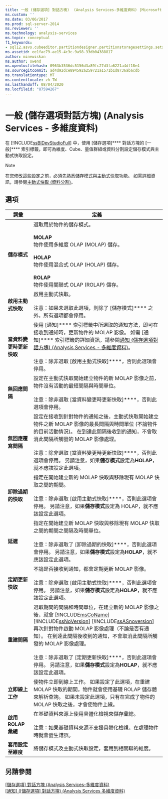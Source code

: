 ```yaml
---
title: 一般 (儲存選項] 對話方塊)  (Analysis Services-多維度資料) |Microsoft Docs
ms.custom: ''
ms.date: 03/06/2017
ms.prod: sql-server-2014
ms.reviewer: ''
ms.technology: analysis-services
ms.topic: conceptual
f1_keywords:
- sql12.asvs.cubeeditor.partitiondesigner.partitionstoragesettings.setstorageoptions.storage.f1
ms.assetid: ee1fac79-ae15-4c3c-9a98-33db04388817
author: minewiskan
ms.author: owend
ms.openlocfilehash: 0963b3536dc5156d3a89fc27d3fa6221a4df18e4
ms.sourcegitcommit: ad4d92dce894592a259721a1571b1d8736abacdb
ms.translationtype: MT
ms.contentlocale: zh-TW
ms.lasthandoff: 08/04/2020
ms.locfileid: "87594267"
---
```

# <a name="general-storage-options-dialog-box-analysis-services---multidimensional-data"></a>一般 (儲存選項對話方塊) (Analysis Services - 多維度資料)
  在 [!INCLUDE[ssBIDevStudioFull](../includes/ssbidevstudiofull-md.md)] 中，使用 [儲存選項]**** 對話方塊的 [一般]**** 索引標籤，即可為維度、Cube、量值群組或資料分割設定儲存模式與主動式快取設定。  
  
> [!NOTE]  
>  在您修改這些設定之前，必須先熟悉儲存模式與主動式快取功能。 如需詳細資訊，請參閱[主動式快取 &#40;資料分割&#41;](multidimensional-models-olap-logical-cube-objects/partitions-proactive-caching.md)。  
  
## <a name="options"></a>選項  
  
|詞彙|定義|  
|----------|----------------|  
|**儲存模式**|選取用於物件的儲存模式。<br /><br /> **MOLAP**<br /> 物件使用多維度 OLAP (MOLAP) 儲存。<br /><br /> **HOLAP**<br /> 物件使用混合式 OLAP (HOLAP) 儲存。<br /><br /> **ROLAP**<br /> 物件使用關聯式 OLAP (ROLAP) 儲存。|  
|**啟用主動式快取**|啟用主動式快取。<br /><br /> 注意：如果未選取此選項，則除了 [儲存模式]**** 之外，所有選項都會停用。|  
|**當資料變更時更新快取**|使用 [通知]**** 索引標籤中所選取的通知方法，即可在接收到通知時，更新物件的 MOLAP 影像。 如需 [通知]**** 索引標籤的詳細資訊，請參閱[通知 &#40;儲存選項對話方塊&#41; &#40;Analysis Services - 多維度資料&#41;](notifications-storage-options-dialog-analysis-services-multidimensional-data.md)。<br /><br /> 注意：除非選取 [啟用主動式快取]****，否則此選項會停用。|  
|**無回應間隔**|設定在主動式快取開始建立物件的新 MOLAP 影像之前，物件沒有活動的最短間隔與時間單位。<br /><br /> 注意：除非選取 [當資料變更時更新快取]****，否則此選項會停用。|  
|**無回應覆寫間隔**|設定在接收到針對物件的通知之後，主動式快取開始建立物件之新 MOLAP 影像的最長間隔與時間單位 (不論物件的目前活動情況)。 在到達此間隔後收到的通知，不會取消此間隔所觸發的 MOLAP 影像處理。<br /><br /> 注意：除非選取 [當資料變更時更新快取]****，否則此選項會停用。 另請注意，如果**儲存模式**設定為**HOLAP**，就不應該設定此選項。|  
|**卸除過期的快取**|指定在開始建立新的 MOLAP 快取與移除現有 MOLAP 快取之間的期間。<br /><br /> 注意：除非選取 [啟用主動式快取]****，否則此選項會停用。 另請注意，如果**儲存模式**設定為 HOLAP，就不應該設定此選項。|  
|**延遲**|指定在開始建立新 MOLAP 快取與移除現有 MOLAP 快取之間的期間之間隔及時間單位。<br /><br /> 注意：除非選取了 [卸除過期的快取]****，否則此選項會停用。 另請注意，如果**儲存模式**設定為**HOLAP**，就不應該設定此選項。|  
|**定期更新快取**|不論是否接收到通知，都會定期更新 MOLAP 影像。<br /><br /> 注意：除非選取 [啟用主動式快取]****，否則此選項會停用。 另請注意，如果**儲存模式**設定為**HOLAP**，就不應該設定此選項。|  
|**重建間隔**|選取期間的間隔和時間單位，在建立新的 MOLAP 影像之後，就會 [!INCLUDE[msCoName](../includes/msconame-md.md)] [!INCLUDE[ssNoVersion](../includes/ssnoversion-md.md)] [!INCLUDE[ssASnoversion](../includes/ssasnoversion-md.md)] 再次針對物件啟動 MOLAP 影像處理（不論是否有通知）。 在到達此間隔後收到的通知，不會取消此間隔所觸發的 MOLAP 影像處理。<br /><br /> 注意：除非選取了 [定期更新快取]****，否則此選項會停用。 另請注意，如果**儲存模式**設定為**HOLAP**，就不應該設定此選項。|  
|**立即線上工作**|使物件立即到線上工作。 如果設定了此選項，在重建 MOLAP 快取的期間，物件就會使用基礎 ROLAP 儲存體來解析查詢。 如果未設定此選項，只有在完成了物件的 MOLAP 快取之後，才會使物件上線。|  
|**啟用 ROLAP 彙總**|在基礎資料來源上使用具體化檢視來儲存彙總。<br /><br /> 注意：如果基礎資料來源不支援具體化檢視，在處理物件時就會發生錯誤。|  
|**套用設定至維度**|將儲存模式及主動式快取設定，套用到相關聯的維度。|  
  
## <a name="see-also"></a>另請參閱  
 [[儲存選項] 對話方塊 &#40;Analysis Services-多維度資料&#41;](storage-options-dialog-box-analysis-services-multidimensional-data.md)   
 [[通知] &#40;[儲存選項] 對話方塊&#41; &#40;Analysis Services 多維度資料&#41;](notifications-storage-options-dialog-analysis-services-multidimensional-data.md)  
  
  
